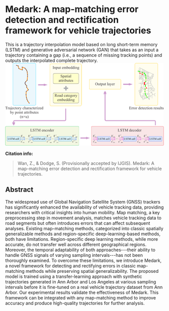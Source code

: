 # Medark: A map-matching error detection and rectification framework for vehicle trajectories
This is a trajectory interpolation model based on long short-term memory (LSTM) and generative adversarial network (GAN) that takes as an input a trajectory containing a gap (i.e., a sequence of missing tracking points) and outputs the interpolated complete trajectory.
![](figures/LSTM_Architecture.png)

**Citation info:**
> Wan, Z., & Dodge, S. (Provisionally accepted by IJGIS). Medark: A map-matching error detection and rectification framework for vehicle trajectories.

## Abstract
The widespread use of Global Navigation Satellite System (GNSS) trackers has significantly enhanced the availability of vehicle tracking data, providing researchers with critical insights into human mobility. Map matching, a key preprocessing step in movement analysis, matches vehicle tracking data to road segments but often introduces errors that can affect subsequent analyses. Existing map-matching methods, categorized into classic spatially generalizable methods and region-specific deep-learning-based methods, both have limitations. Region-specific deep learning methods, while more accurate, do not transfer well across different geographical regions. Moreover, the temporal adaptability of both approaches---their ability to handle GNSS signals of varying sampling intervals---has not been thoroughly examined. To overcome these limitations, we introduce Medark, a novel framework for detecting and rectifying errors in classic map-matching methods while preserving spatial generalizability. The proposed model is trained using a transfer-learning approach with synthetic trajectories generated in Ann Arbor and Los Angeles at various sampling intervals before it is fine-tuned on a real vehicle trajectory dataset from Ann Arbor. Our experimental results validate the effectiveness of Medark. This framework can be integrated with any map-matching method to improve accuracy and produce high-quality trajectories for further analysis.
